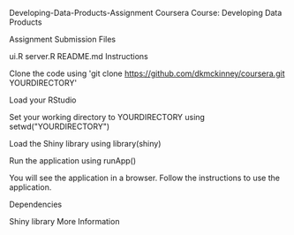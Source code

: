 Developing-Data-Products-Assignment
Coursera Course: Developing Data Products

Assignment Submission Files

ui.R
server.R
README.md
Instructions

Clone the code using 'git clone https://github.com/dkmckinney/coursera.git YOURDIRECTORY'

Load your RStudio

Set your working directory to YOURDIRECTORY using setwd("YOURDIRECTORY")

Load the Shiny library using library(shiny)

Run the application using runApp()

You will see the application in a browser. Follow the instructions to use the application.

Dependencies

Shiny library
More Information

